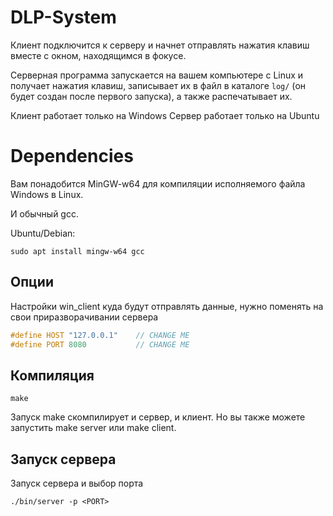 # DLP-System

Клиент подключится к серверу и начнет отправлять нажатия клавиш вместе с окном, находящимся в фокусе.  

Серверная программа запускается на вашем компьютере с Linux и получает нажатия клавиш, записывает их в файл в каталоге `log/` (он будет создан после первого запуска), а также распечатывает их.

  Клиент работает только на Windows
  Сервер работает только на Ubuntu


# Dependencies

Вам понадобится MinGW-w64 для компиляции исполняемого файла Windows в Linux.

И обычный gcc.

Ubuntu/Debian:
```shell
sudo apt install mingw-w64 gcc
```
## Опции

Настройки win_client куда будут отправлять данные, нужно поменять на свои приразворачивании сервера

```c
#define HOST "127.0.0.1"    // CHANGE ME
#define PORT 8080           // CHANGE ME
```

## Компиляция

```shell
make
```
Запуск make скомпилирует и сервер, и клиент.
Но вы также можете запустить make server или make client.


## Запуск сервера

Запуск сервера и выбор порта

```shell
./bin/server -p <PORT>
```
